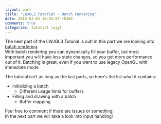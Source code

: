 ```yaml
---
layout: post
title: "LWJGL3 Tutorial - Batch rendering"
date: 2015-02-04 10:53:57 +0100
comments: true
categories: tutorial lwjgl
---
```


The next part of the LWJGL3 Tutorial is out! In this part we are looking into [batch rendering](https://github.com/SilverTiger/lwjgl3-tutorial/wiki/Batching).  
With batch rendering you can dynamically fill your buffer, but most important you will have less state changes, so you get more performance out of it. Batching is great, even if you want to use legacy OpenGL with immediate mode.

The tutorial isn't as long as the last parts, so here's the list what it contains:

* Initializing a batch
  * Different usage hints for buffers
* Filling and drawing with a batch
  * Buffer mapping

Feel free to comment if there are issues or something.  
In the next part we will take a look into input handling!
